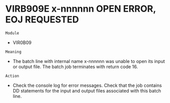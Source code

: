 # VIRB909E x-nnnnnn OPEN ERROR, EOJ REQUESTED

`Module`
- VIR0B09

`Meaning`
- The batch line with internal name x-nnnnnn was unable to open its input or output file. The batch job terminates with return code 16.

`Action`
- Check the console log for error messages. Check that the job contains DD statements for the input and output files associated with this batch line.
